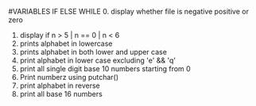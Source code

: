 #VARIABLES IF ELSE WHILE
0. display whether file is negative positive or zero
1. display if n > 5 | n == 0 | n < 6
2. prints alphabet in lowercase
3. prints alphabet in both lower and upper case
4. print alphabet in lower case excluding 'e' && 'q'
5. print all single digit base 10 numbers starting from 0
6. Print numberz using putchar()
7. print alphabet in reverse
8. print all base 16 numbers

